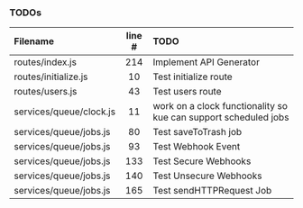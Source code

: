 ### TODOs
| Filename | line # | TODO
|:------|:------:|:------
| routes/index.js | 214 | Implement API Generator
| routes/initialize.js | 10 | Test initialize route
| routes/users.js | 43 | Test users route
| services/queue/clock.js | 11 | work on a clock functionality so kue can support scheduled jobs
| services/queue/jobs.js | 80 | Test saveToTrash job
| services/queue/jobs.js | 93 | Test Webhook Event
| services/queue/jobs.js | 133 | Test Secure Webhooks
| services/queue/jobs.js | 140 | Test Unsecure Webhooks
| services/queue/jobs.js | 165 | Test sendHTTPRequest Job